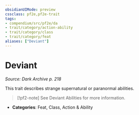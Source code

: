 ```yaml
---
obsidianUIMode: preview
cssclass: pf2e,pf2e-trait
tags:
- compendium/src/pf2e/da
- trait/category/action-ability
- trait/category/class
- trait/category/feat
aliases: ["Deviant"]
---
```

# Deviant  
*Source: Dark Archive p. 218*  

This trait describes strange supernatural or paranormal abilities.

> [!pf2-note]
> See Deviant Abilities for more information.

- **Categories**: Feat, Class, Action & Ability